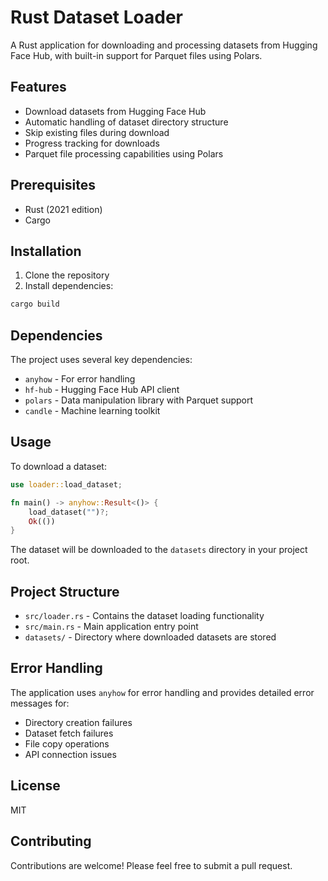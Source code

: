 # Rust Dataset Loader

A Rust application for downloading and processing datasets from Hugging Face Hub, with built-in support for Parquet files using Polars.

## Features

- Download datasets from Hugging Face Hub
- Automatic handling of dataset directory structure
- Skip existing files during download
- Progress tracking for downloads
- Parquet file processing capabilities using Polars

## Prerequisites

- Rust (2021 edition)
- Cargo

## Installation

1. Clone the repository
2. Install dependencies:

```bash
cargo build
```

## Dependencies

The project uses several key dependencies:
- `anyhow` - For error handling
- `hf-hub` - Hugging Face Hub API client
- `polars` - Data manipulation library with Parquet support
- `candle` - Machine learning toolkit

## Usage

To download a dataset:

```rust
use loader::load_dataset;

fn main() -> anyhow::Result<()> {
    load_dataset("")?;
    Ok(())
}
```

The dataset will be downloaded to the `datasets` directory in your project root.

## Project Structure

- `src/loader.rs` - Contains the dataset loading functionality
- `src/main.rs` - Main application entry point
- `datasets/` - Directory where downloaded datasets are stored

## Error Handling

The application uses `anyhow` for error handling and provides detailed error messages for:
- Directory creation failures
- Dataset fetch failures
- File copy operations
- API connection issues

## License

MIT

## Contributing

Contributions are welcome! Please feel free to submit a pull request.

